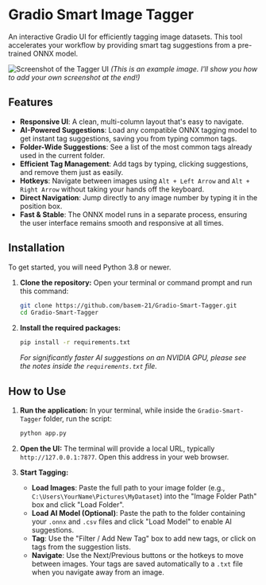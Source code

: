 # Gradio Smart Image Tagger

An interactive Gradio UI for efficiently tagging image datasets. This tool accelerates your workflow by providing smart tag suggestions from a pre-trained ONNX model.

![Screenshot of the Tagger UI](https://i.imgur.com/nJ2uV3S.png)
*(This is an example image. I'll show you how to add your own screenshot at the end!)*

## Features

-   **Responsive UI**: A clean, multi-column layout that's easy to navigate.
-   **AI-Powered Suggestions**: Load any compatible ONNX tagging model to get instant tag suggestions, saving you from typing common tags.
-   **Folder-Wide Suggestions**: See a list of the most common tags already used in the current folder.
-   **Efficient Tag Management**: Add tags by typing, clicking suggestions, and remove them just as easily.
-   **Hotkeys**: Navigate between images using `Alt + Left Arrow` and `Alt + Right Arrow` without taking your hands off the keyboard.
-   **Direct Navigation**: Jump directly to any image number by typing it in the position box.
-   **Fast & Stable**: The ONNX model runs in a separate process, ensuring the user interface remains smooth and responsive at all times.

## Installation

To get started, you will need Python 3.8 or newer.

1.  **Clone the repository:**
    Open your terminal or command prompt and run this command:
    ```bash
    git clone https://github.com/basem-21/Gradio-Smart-Tagger.git
    cd Gradio-Smart-Tagger
    ```

2.  **Install the required packages:**
    ```bash
    pip install -r requirements.txt
    ```
    *For significantly faster AI suggestions on an NVIDIA GPU, please see the notes inside the `requirements.txt` file.*

## How to Use

1.  **Run the application:**
    In your terminal, while inside the `Gradio-Smart-Tagger` folder, run the script:
    ```bash
    python app.py
    ```

2.  **Open the UI:**
    The terminal will provide a local URL, typically `http://127.0.0.1:7877`. Open this address in your web browser.

3.  **Start Tagging:**
    -   **Load Images**: Paste the full path to your image folder (e.g., `C:\Users\YourName\Pictures\MyDataset`) into the "Image Folder Path" box and click "Load Folder".
    -   **Load AI Model (Optional)**: Paste the path to the folder containing your `.onnx` and `.csv` files and click "Load Model" to enable AI suggestions.
    -   **Tag**: Use the "Filter / Add New Tag" box to add new tags, or click on tags from the suggestion lists.
    -   **Navigate**: Use the Next/Previous buttons or the hotkeys to move between images. Your tags are saved automatically to a `.txt` file when you navigate away from an image.
